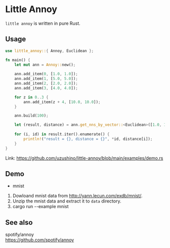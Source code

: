 # Little Annoy

`little annoy` is written in pure Rust.

## Usage

```rust
use little_annoy::{ Annoy, Euclidean };

fn main() {
    let mut ann = Annoy::new();
    
    ann.add_item(0, [1.0, 1.0]);
    ann.add_item(1, [5.0, 5.0]);
    ann.add_item(2, [2.0, 2.0]);
    ann.add_item(3, [4.0, 4.0]);

    for z in 0..3 {
        ann.add_item(z + 4, [10.0, 10.0]);
    }

    ann.build(100);

    let (result, distance) = ann.get_nns_by_vector::<Euclidean>([1.0, 1.0], 5, -1);
   
    for (i, id) in result.iter().enumerate() {
        println!("result = {}, distance = {}", *id, distance[i]);
    }
}
```

Link: https://github.com/uzushino/little-annoy/blob/main/examples/demo.rs


## Demo

- mnist

1. Dowloand mnist data from http://yann.lecun.com/exdb/mnist/.
2. Unzip the mnist data and extract it to `data` directory. 
3. cargo run --example mnist

## See also

spotify/annoy  
https://github.com/spotify/annoy
